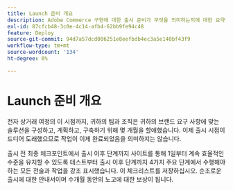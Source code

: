 ```yaml
---
title: Launch 준비 개요
description: Adobe Commerce 구현에 대한 출시 준비가 무엇을 의미하는지에 대한 요약을 검토하십시오.
exl-id: 87cfcb48-3c0e-4c14-afb4-62bb9fe94c48
feature: Deploy
source-git-commit: 94d7a57dcd006251e8eefbdb4ec3a5e140bf43f9
workflow-type: tm+mt
source-wordcount: '134'
ht-degree: 0%

---
```


# Launch 준비 개요

전자 상거래 여정의 이 시점까지, 귀하의 팀과 조직은 귀하의 브랜드 요구 사항에 맞는 솔루션을 구성하고, 계획하고, 구축하기 위해 몇 개월을 할애했습니다. 이제 출시 시점이 드디어 도래했으므로 작업이 이제 완료되었음을 의미하지는 않습니다.

출시 전 최종 체크포인트에서 출시 이후 단계까지 사이트를 통해 1일부터 계속 효율적인 수준을 유지할 수 있도록 테스트부터 출시 이후 단계까지 4가지 주요 단계에서 수행해야 하는 모든 전술과 작업을 강조 표시했습니다. 이 체크리스트를 저장하십시오. 순조로운 출시에 대한 안내서이며 수개월 동안의 노고에 대한 보상이 됩니다.
